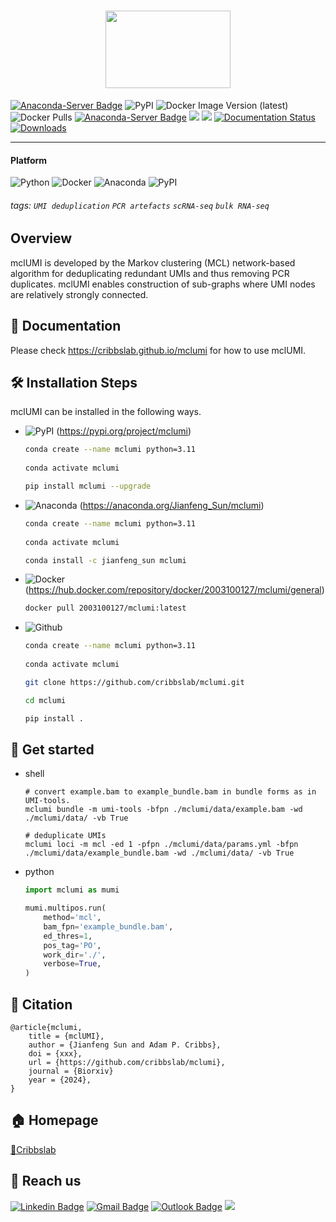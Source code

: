 <h1 align="center">
    <img src="https://github.com/cribbslab/mclumi-dev/blob/main/img/mclumi-logo-trans.png?raw=true" width="200" height="124">
    <br>
</h1>



[![Anaconda-Server Badge](https://anaconda.org/jianfeng_sun/mclumi/badges/latest_release_date.svg)](https://anaconda.org/jianfeng_sun/mclumi)
![PyPI](https://img.shields.io/pypi/v/mclumi?logo=PyPI)
![Docker Image Version (latest)](https://img.shields.io/docker/v/2003100127/mclumi)
![Docker Pulls](https://img.shields.io/docker/pulls/2003100127/mclumi)
[![Anaconda-Server Badge](https://anaconda.org/jianfeng_sun/mclumi/badges/version.svg)](https://anaconda.org/jianfeng_sun/mclumi)
![](https://img.shields.io/docker/automated/2003100127/mclumi.svg)
![](https://img.shields.io/github/stars/cribbslab/mclumi?logo=GitHub&color=blue)
[![Documentation Status](https://readthedocs.org/projects/mclumi/badge/?version=latest)](https://mclumi.readthedocs.io/en/latest/?badge=latest)
[![Downloads](https://pepy.tech/badge/mclumi)](https://pepy.tech/project/mclumi)

<hr>

#### Platform

![Python](https://img.shields.io/badge/-Python-000?&logo=Python)
![Docker](https://img.shields.io/badge/-Docker-000?&logo=Docker)
![Anaconda](https://img.shields.io/badge/-Anaconda-000?&logo=Anaconda)
![PyPI](https://img.shields.io/badge/-PyPI-000?&logo=PyPI)

###### tags: `UMI deduplication` `PCR artefacts` `scRNA-seq` `bulk RNA-seq`

## Overview
mclUMI is developed by the Markov clustering (MCL) network-based algorithm for deduplicating redundant UMIs and thus removing PCR duplicates. mclUMI enables construction of sub-graphs where UMI nodes are relatively strongly connected.

## 📔 Documentation
Please check https://cribbslab.github.io/mclumi for how to use mclUMI.

## 🛠️ Installation Steps

mclUMI can be installed in the following ways.

* ![PyPI](https://img.shields.io/badge/-PyPI-000?&logo=PyPI) (https://pypi.org/project/mclumi)

  ```bash
  conda create --name mclumi python=3.11
      
  conda activate mclumi
  
  pip install mclumi --upgrade
  ```
  
* ![Anaconda](https://img.shields.io/badge/-Anaconda-000?&logo=Anaconda) (https://anaconda.org/Jianfeng_Sun/mclumi)

  ```bash
  conda create --name mclumi python=3.11
      
  conda activate mclumi
  
  conda install -c jianfeng_sun mclumi
  ```
  
* ![Docker](https://img.shields.io/badge/-Docker-000?&logo=Docker) (https://hub.docker.com/repository/docker/2003100127/mclumi/general)

  ```bash
  docker pull 2003100127/mclumi:latest
  ```

* ![Github](https://img.shields.io/badge/-Github-000?&logo=Github)

  ```bash
  conda create --name mclumi python=3.11
    
  conda activate mclumi
  
  git clone https://github.com/cribbslab/mclumi.git
  
  cd mclumi
  
  pip install .
  ```

## 🚀 Get started



* shell

    ```wrap
    # convert example.bam to example_bundle.bam in bundle forms as in UMI-tools.
    mclumi bundle -m umi-tools -bfpn ./mclumi/data/example.bam -wd ./mclumi/data/ -vb True

    # deduplicate UMIs
    mclumi loci -m mcl -ed 1 -pfpn ./mclumi/data/params.yml -bfpn ./mclumi/data/example_bundle.bam -wd ./mclumi/data/ -vb True
    ```

* python

    ```python
    import mclumi as mumi

    mumi.multipos.run(
        method='mcl',
        bam_fpn='example_bundle.bam',
        ed_thres=1,
        pos_tag='PO',
        work_dir='./',
        verbose=True,
    )
    ```

## 📄 Citation
```angular2html
@article{mclumi,
    title = {mclUMI},
    author = {Jianfeng Sun and Adam P. Cribbs},
    doi = {xxx},
    url = {https://github.com/cribbslab/mclumi},
    journal = {Biorxiv}
    year = {2024},
}
```

## 🏠 Homepage
[📍Cribbslab](https://www.ndorms.ox.ac.uk/team/adam-cribbs) 

## 📧 Reach us
[![Linkedin Badge](https://img.shields.io/badge/-Jianfeng_Sun-blue?style=flat-square&logo=Linkedin&logoColor=white&link=https://www.linkedin.com/in/jianfeng-sun-2ba9b1132)](https://www.linkedin.com/in/jianfeng-sun-2ba9b1132) 
[![Gmail Badge](https://img.shields.io/badge/-jianfeng.sunmt@gmail.com-c14438?style=flat-square&logo=Gmail&logoColor=white&link=mailto:jianfeng.sunmt@gmail.com)](mailto:jianfeng.sunmt@gmail.com)
[![Outlook Badge](https://img.shields.io/badge/jianfeng.sun@ndorms.ox.ac.uk--000?style=social&logo=microsoft-outlook&logoColor=0078d4&link=mailto:jianfeng.sun@ndorms.ox.ac.uk)](mailto:jianfeng.sun@ndorms.ox.ac.uk)
<a href="https://twitter.com/Jianfeng_Sunny" ><img src="https://img.shields.io/twitter/follow/Jianfeng_Sunny.svg?style=social" /> </a>